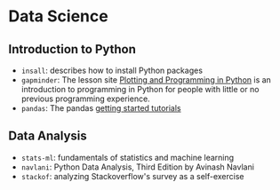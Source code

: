 # Data Science

## Introduction to Python

- `insall`: describes how to install Python packages
- `gapminder`: The lesson site [Plotting and Programming in Python](http://swcarpentry.github.io/python-novice-gapminder/) is an introduction to programming in Python for people with little or no previous programming experience.
- `pandas`: The pandas [getting started tutorials](https://pandas.pydata.org/docs/getting_started/intro_tutorials/index.html)

## Data Analysis

- `stats-ml`: fundamentals of statistics and machine learning
- `navlani`: Python Data Analysis, Third Edition by Avinash Navlani
- `stackof`: analyzing Stackoverflow's survey as a self-exercise
